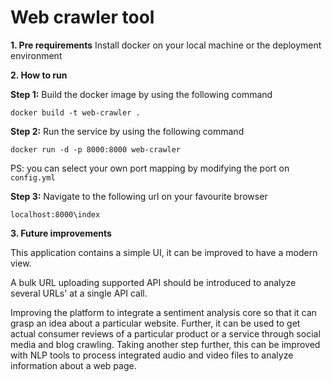 # **Web crawler tool**

**1. Pre requirements**
Install docker on your local machine or the deployment environment

**2. How to run**

**Step 1:** Build the docker image by using the following command

```
docker build -t web-crawler .
```
**Step 2:** Run the service by using the following command

```
docker run -d -p 8000:8000 web-crawler
```

PS: you can select your own port mapping by modifying the port on `config.yml`

**Step 3:** Navigate to the following url on your favourite browser

```
localhost:8000\index
```

**3. Future improvements**

This application contains a simple UI, it can be improved to have a modern view.

A bulk URL uploading supported API should be introduced to analyze several URLs' at a single API call.

Improving the platform to integrate a sentiment analysis core so that it can grasp an idea about a particular website. Further, it can be used to get actual consumer reviews of a particular product or a service through social media and blog crawling.
Taking another step further, this can be improved with NLP tools to process integrated audio and video files to analyze information about a web page.
